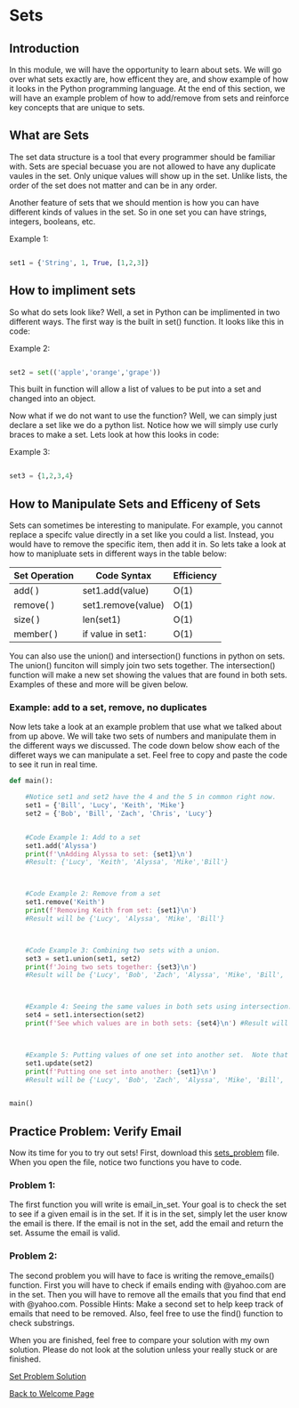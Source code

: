 # Sets
## Introduction
In this module, we will have the opportunity to learn about sets.  We will go over what sets exactly are, how efficent they are, and show example of how it looks in the Python programming language.  At the end of this section, we will have an example problem of how to add/remove from sets and reinforce key concepts that are unique to sets.

##  What are Sets

The set data structure is a tool that every programmer should be familiar with.  Sets are special becuase you are not allowed to have any duplicate vaules in the set.  Only unique values will show up in the set.  Unlike lists, the order of the set does not matter and can be in any order.

Another feature of sets that we should mention is how you can have different kinds of values in the set.  So in one set you can have strings, integers, booleans, etc.

Example 1:

``` python

set1 = {'String', 1, True, [1,2,3]}

```

## How to impliment sets

So what do sets look like?  Well, a set in Python can be implimented in two different ways.  The first way is the built in set() function.  It looks like this in code:

Example 2:

``` python

set2 = set(('apple','orange','grape'))

```

This built in function will allow a list of values to be put into a set and changed into an object.  

Now what if we do not want to use the function?  Well, we can simply just declare a set like we do a python list.  Notice how we will simply use curly braces to make a set.   Lets look at how this looks in code:

Example 3:
``` python

set3 = {1,2,3,4}

```


##  How to Manipulate Sets and Efficeny of Sets
Sets can sometimes be interesting to manipulate.  For example, you cannot replace a specifc value directly in a set like you could a list.  Instead, you would have to remove the specific item, then add it in.  So lets take a look at how to manipluate sets in different ways in the table below:

Set Operation   |   Code Syntax      | Efficiency
----------------|--------------------|-----------
add( )          | set1.add(value)    | O(1)
remove( )       | set1.remove(value) | O(1)
size( )         | len(set1)          | O(1)
member( )       | if value in set1:  | O(1)


You can also use the union() and intersection() functions in python on sets.  The union() funciton will simply join two sets together.  The intersection() function will make a new set showing the values that are found in both sets.  Examples of these and more will be given below.



###  Example: add to a set, remove, no duplicates
Now lets take a look at an example problem that use what we talked about from up above.  We will take two sets of numbers and manipulate them in the different ways we discussed.  The code down below show each of the differet ways we can manipulate a set.  Feel free to copy and paste the code to see it run in real time.

```python
def main():

    #Notice set1 and set2 have the 4 and the 5 in common right now.
    set1 = {'Bill', 'Lucy', 'Keith', 'Mike'}
    set2 = {'Bob', 'Bill', 'Zach', 'Chris', 'Lucy'}


    #Code Example 1: Add to a set
    set1.add('Alyssa')
    print(f'\nAdding Alyssa to set: {set1}\n') 
    #Result: {'Lucy', 'Keith', 'Alyssa', 'Mike','Bill'}



    #Code Example 2: Remove from a set
    set1.remove('Keith')
    print(f'Removing Keith from set: {set1}\n') 
    #Result will be {'Lucy', 'Alyssa', 'Mike', 'Bill'}



    #Code Example 3: Combining two sets with a union.
    set3 = set1.union(set1, set2)
    print(f'Joing two sets together: {set3}\n') 
    #Result will be {'Lucy', 'Bob', 'Zach', 'Alyssa', 'Mike', 'Bill', 'Chris'}



    #Example 4: Seeing the same values in both sets using intersection.
    set4 = set1.intersection(set2)
    print(f'See which values are in both sets: {set4}\n') #Result will be {'Bill', 'Lucy'}



    #Example 5: Putting values of one set into another set.  Note that the unique values were automatically taken out.
    set1.update(set2)
    print(f'Putting one set into another: {set1}\n') 
    #Result will be {'Lucy', 'Bob', 'Zach', 'Alyssa', 'Mike', 'Bill', 'Chris'}


main()
 ```

##  Practice Problem: Verify Email

Now its time for you to try out sets!  First, download this [sets_problem](code_problems/stack_problem.py) file.  When you open the file, notice two functions you have to code.  

### Problem 1:
The first function you will write is email_in_set.  Your goal is to check the set to see if a given email is in the set.  If it is in the set, simply let the user know the email is there.  If the email is not in the set, add the email and return the set.  Assume the email is valid.

### Problem 2:
The second problem you will have to face is writing the remove_emails() function.  First you will have to check if emails ending with @yahoo.com are in the set.  Then you will have to remove all the emails that you find that end with @yahoo.com.  Possible Hints: Make a second set to help keep track of emails that need to be removed.  Also, feel free to use the find() function to check substrings.  

When you are finished, feel free to compare your solution with my own solution.  Please do not look at the solution unless your really stuck or are finished.  

   [Set Problem Solution](code_problems/sets_problem_solution.py)

[Back to Welcome Page](0-welcome.md)